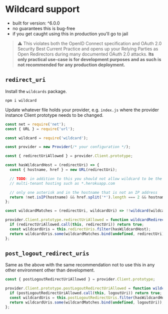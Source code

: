 # Wildcard support

- built for version: ^6.0.0
- no guarantees this is bug-free
- if you get caught using this in production you'll go to jail

> ⚠️ This violates both the OpenID Connect specification and OAuth 2.0 Security Best Current
> Practice and opens up your Relying Parties as Open Redirectors during many documented OAuth 2.0
> attacks. **Its only practical use-case is for development purposes and as such is not recommended
> for any production deployment.**


## `redirect_uri`

Install the `wildcards` package.

```console
npm i wildcard
```

Update whatever file holds your provider, e.g. `index.js` where the provider instance Client
prototype needs to be changed.

```js
const net = require('net');
const { URL } = require('url');

const wildcard = require('wildcard');

const provider = new Provider(/* your configuration */);

const { redirectUriAllowed } = provider.Client.prototype;

const hasWildcardHost = (redirectUri) => {
  const { hostname, href } = new URL(redirectUri);

  // TODO: in addition to this you should not allow wildcard to be the eTLD+1 and/or known
  // multi-tenant hosting such as *.herokuapp.com

  // only one asterisk and in the hostname that is not an IP address
  return !net.isIP(hostname) && href.split('*').length === 2 && hostname.includes('*');
};

const wildcardMatches = (redirectUri, wildcardUri) => !!wildcard(wildcardUri, redirectUri);

provider.Client.prototype.redirectUriAllowed = function wildcardRedirectUriAllowed(redirectUri) {
  if (redirectUriAllowed.call(this, redirectUri)) return true;
  const wildcardUris = this.redirectUris.filter(hasWildcardHost);
  return wildcardUris.some(wildcardMatches.bind(undefined, redirectUri));
};
```

## `post_logout_redirect_uris`

Same as the above with the same recommendation not to use this in any other environment other than
development.

```js
const { postLogoutRedirectUriAllowed } = provider.Client.prototype;

provider.Client.prototype.postLogoutRedirectUriAllowed = function wildcardPostLogoutRedirectUriAllowed(logoutUri) {
  if (postLogoutRedirectUriAllowed.call(this, logoutUri)) return true;
  const wildcardUris = this.postLogoutRedirectUris.filter(hasWildcardHost);
  return wildcardUris.some(wildcardMatches.bind(undefined, logoutUri));
};
```

